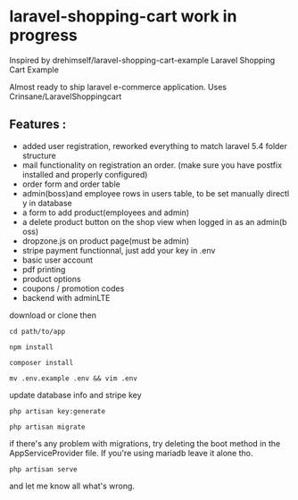 # laravel-shopping-cart work in progress
Inspired by drehimself/laravel-shopping-cart-example
Laravel Shopping Cart Example

Almost ready to ship laravel e-commerce application. Uses Crinsane/LaravelShoppingcart  

Features :
---
* added user registration, reworked everything to match laravel 5.4 folder structure
* mail functionality on registration an order. (make sure you have postfix installed and properly configured)
* order form and order table
* admin(boss)and employee rows in users table, to be set manually directly in database
* a form to add product(employees and admin)
* a delete product button on the shop view when logged in as an admin(boss)
* dropzone.js on product page(must be admin)
* stripe payment functionnal, just add your key in .env
* basic user account
* pdf printing
* product options
* coupons / promotion codes
* backend with adminLTE

download or clone then
```
cd path/to/app
```
```
npm install
```
```
composer install
```
```
mv .env.example .env && vim .env
```
update database info and stripe key
```
php artisan key:generate
```
```
php artisan migrate
```
if there's any problem with migrations, try deleting the boot method in the AppServiceProvider file.
If you're using mariadb leave it alone tho.
```
php artisan serve
```
and let me know all what's wrong.
